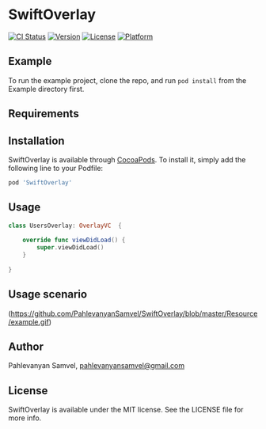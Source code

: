 # SwiftOverlay

[![CI Status](https://img.shields.io/travis/PahlevanyanSamvel/SwiftOverlay.svg?style=flat)](https://travis-ci.org/PahlevanyanSamvel/SwiftOverlay)
[![Version](https://img.shields.io/cocoapods/v/SwiftOverlay.svg?style=flat)](https://cocoapods.org/pods/SwiftOverlay)
[![License](https://img.shields.io/cocoapods/l/SwiftOverlay.svg?style=flat)](https://cocoapods.org/pods/SwiftOverlay)
[![Platform](https://img.shields.io/cocoapods/p/SwiftOverlay.svg?style=flat)](https://cocoapods.org/pods/SwiftOverlay)

## Example

To run the example project, clone the repo, and run `pod install` from the Example directory first.

## Requirements

## Installation

SwiftOverlay is available through [CocoaPods](https://cocoapods.org). To install
it, simply add the following line to your Podfile:

```ruby
pod 'SwiftOverlay'
```
## Usage
```swift
class UsersOverlay: OverlayVC  {
    
    override func viewDidLoad() {
        super.viewDidLoad()
    }
    
}
```

## Usage scenario

(https://github.com/PahlevanyanSamvel/SwiftOverlay/blob/master/Resource/example.gif)

## Author

Pahlevanyan Samvel, pahlevanyansamvel@gmail.com

## License

SwiftOverlay is available under the MIT license. See the LICENSE file for more info.
